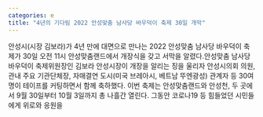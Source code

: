 ```yaml
---
categories: e
title: "4년의 기다림 2022 안성맞춤 남사당 바우덕이 축제 30일 개막"
---
```

안성시(시장 김보라)가 4년 만에 대면으로 만나는 2022 안성맞춤 남사당 바우덕이 축제가 30일 오전 11시 안성맞춤랜드에서 개장식을 갖고 서막을 알렸다.안성맞춤 남사당 바우덕이 축제위원장인 김보라 안성시장이 개장을 알리는 징을 울리자 안성시의회 의원, 관내 주요 기관단체장, 자매결연 도시(미국 브레아시, 베트남 뚜엔광성) 관계자 등 30여명이 테이프를 커팅하면서 함께 축하했다. 이번 축제는 안성맞춤랜드와 안성천, 두 곳에서 9월 30일부터 10월 3일까지 총 나흘간 열린다. 그동안 코로나19 등 힘들었던 시민들에게 위로와 응원을